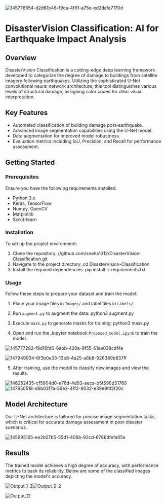 
![145776554-d2d61b46-f9ca-4f91-a75e-ed2dafe7170d](https://github.com/sneha1012/DisasterVision-Classifier/assets/79008130/8dcc7ebb-bd2e-429f-987e-e7acedf422b9)


# DisasterVision Classification: AI for Earthquake Impact Analysis

## Overview

DisasterVision Classification is a cutting-edge deep learning framework developed to categorize the degree of damage to buildings from satellite imagery following earthquakes. Utilizing the sophisticated U-Net convolutional neural network architecture, this tool distinguishes various levels of structural damage, assigning color codes for clear visual interpretation.

## Key Features

- Automated classification of building damage post-earthquake.
- Advanced image segmentation capabilities using the U-Net model.
- Data augmentation for improved model robustness.
- Evaluation metrics including IoU, Precision, and Recall for performance assessment.

## Getting Started

### Prerequisites

Ensure you have the following requirements installed:

- Python 3.x
- Keras, TensorFlow
- Numpy, OpenCV
- Matplotlib
- Scikit-learn

### Installation

To set up the project environment:

1. Clone the repository: //github.com/sneha1012/DisasterVision-Classification.git
2. Navigate to the project directory: cd DisasterVision-Classification
3.  Install the required dependencies: pip install -r requirements.txt


### Usage

Follow these steps to prepare your dataset and train the model:

1. Place your image files in `Images/` and label files in `Labels/`.
2. Run `augment.py` to augment the data: python3 augment.py
3. Execute `mask.py` to generate masks for training: python3 mask.py


4. Open and run the Jupyter notebook `Proposed_model.ipynb` to train the model.


![145777282-f9d16fd6-6abb-420a-9f55-61ae038cdf4e](https://github.com/sneha1012/DisasterVision-Classifier/assets/79008130/0442aab9-fb95-4a64-8373-d705313631d0)

![147949934-6f3b0e33-13b8-4a25-a6b8-926389b837ff](https://github.com/sneha1012/DisasterVision-Classifier/assets/79008130/1859a48e-5cd2-41a6-aba5-fe0060122ffb)

5. After training, use the model to classify new images and view the results.


![146252435-cf5904d0-e76d-4d93-aeca-b5f590d31769](https://github.com/sneha1012/DisasterVision-Classifier/assets/79008130/7dcb9eae-9511-4724-9957-710e2de4c2d8)
![147950518-d6b03f7a-56e2-41f2-9032-e39e9f45f20c](https://github.com/sneha1012/DisasterVision-Classifier/assets/79008130/0b1b519d-8fd1-4167-9a6f-c7e6614f8941)


## Model Architecture

Our U-Net architecture is tailored for precise image segmentation tasks, which is critical for accurate damage assessment in post-disaster scenarios.

![145995165-ee2b07b5-55d1-406b-92cd-6786dfefa05e](https://github.com/sneha1012/DisasterVision-Classifier/assets/79008130/f422d238-365a-437b-91ae-1291841b5503)


## Results

The trained model achieves a high degree of accuracy, with performance metrics to back its reliability. Below are some of the classified images depicting the model's accuracy.

![Output_1-2](https://github.com/sneha1012/DisasterVision-Classifier/assets/79008130/f20152c9-9d71-4827-8243-2dba2df85b29)![Output_9-2](https://github.com/sneha1012/DisasterVision-Classifier/assets/79008130/9fea6e00-b816-453f-8abd-d1d937dc13aa)

![Output_12](https://github.com/sneha1012/DisasterVision-Classifier/assets/79008130/2e521052-13fd-41ca-8da2-86e65f18bf3d)






